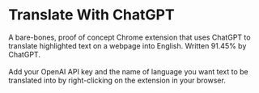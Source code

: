# Translate With ChatGPT

A bare-bones, proof of concept Chrome extension that uses ChatGPT to translate highlighted text on a webpage into English.
Written 91.45% by ChatGPT.\
\
Add your OpenAI API key and the name of language you want text to be translated into by right-clicking on the extension in your browser.
